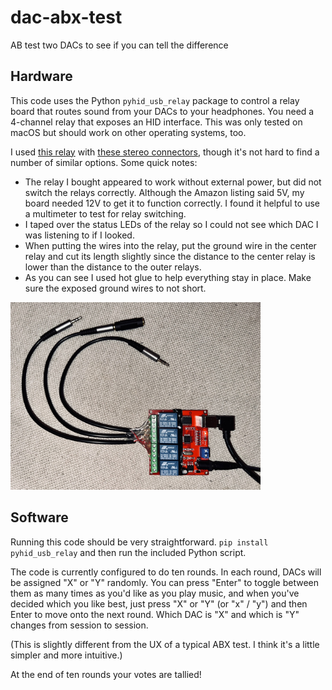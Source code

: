 # dac-abx-test
AB test two DACs to see if you can tell the difference


## Hardware
This code uses the Python `pyhid_usb_relay` package to control a relay board that routes sound from your DACs to your headphones. You need a 4-channel relay that exposes an HID interface. This was only tested on macOS but should work on other operating systems, too.

I used [this relay](https://www.amazon.com/gp/product/B08CS9MMD6/ref=ppx_yo_dt_b_asin_title_o07_s00?ie=UTF8&psc=1) with [these stereo connectors](https://www.amazon.com/gp/product/B0BRCSZ82D/ref=ppx_yo_dt_b_asin_title_o09_s00?ie=UTF8&psc=1), though it's not hard to find a number of similar options. Some quick notes:

- The relay I bought appeared to work without external power, but did not switch the relays correctly. Although the Amazon listing said 5V, my board needed 12V to get it to function correctly. I found it helpful to use a multimeter to test for relay switching.
- I taped over the status LEDs of the relay so I could not see which DAC I was listening to if I looked.
- When putting the wires into the relay, put the ground wire in the center relay and cut its length slightly since the distance to the center relay is lower than the distance to the outer relays.
- As you can see I used hot glue to help everything stay in place. Make sure the exposed ground wires to not short.

<img src="relay.jpeg" width="400">


## Software

Running this code should be very straightforward. `pip install pyhid_usb_relay` and then run the included Python script.

The code is currently configured to do ten rounds. In each round, DACs will be assigned "X" or "Y" randomly. You can press "Enter" to toggle between them as many times as you'd like as you play music, and when you've decided which you like best, just press "X" or "Y" (or "x" / "y") and then Enter to move onto the next round. Which DAC is "X" and which is "Y" changes from session to session.

(This is slightly different from the UX of a typical ABX test. I think it's a little simpler and more intuitive.)

At the end of ten rounds your votes are tallied!
